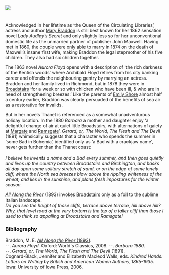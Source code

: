 <a href="https://beta.kent-maps.online"><img src="https://beta.kent-maps.online/juncture/ve-button.png"></a>
<param ve-config title="M. E. Braddon (1835-1915)" author="Professor Carolyn Oulton" layout="vtl" banner="/images/banners/19c.jpg">

<param ve-entity eid="Q1752642" aliases="Thanet">
<param ve-entity eid="Q922739" aliases="Broadstairs">
<param ve-entity eid="Q736439" aliases="Ramsgate">
<param ve-entity eid="Q865021" aliases="Birchington">
<param ve-entity eid="Q618045" aliases="Margate">

#

Acknowledged in her lifetime as ‘the Queen of the Circulating Libraries’, actress and author [Mary Braddon]( https://maryelizabethbraddon.com/) is still best known for her 1862 sensation novel _Lady Audley’s Secret_ and only slightly less so for her unconventional domestic life as the unmarried partner of publisher John Maxwell. Having met in 1860, the couple were only able to marry in 1874 on the death of Maxwell’s insane first wife, making Braddon the legal stepmother of his five children. They also had six children together.
<param ve-image url="https://upload.wikimedia.org/wikipedia/commons/5/5d/Mary_Elizabeth_Maxwell_%28n%C3%A9e_Braddon%29_by_William_Powell_Frith.jpg" label="Mary Elizabeth Maxwell (née Braddon) by William Powell Frith.jpg" attribution="National Portrait Gallery, Public domain, via Wikimedia Commons">

The 1863 novel _Aurora Floyd_ opens with a description of 'the rich darkness of the Kentish woods' where Archibald Floyd retires from his city banking career and offends the neighbouring gentry by marrying an actress. Braddon and her family lived in Richmond, but in 1878 they were in [Broadstairs](/dickens/broadstairs-19th-century) ‘for a week or so with children who have been ill, & who are in need of strengthening breezes.’  Like the parents of [Emily Shore](/19c/19c-shore-biography) almost half a century earlier, Braddon was clearly persuaded of the benefits of sea air as a restorative for invalids.
<param ve-image url="/19c/images/braddon family.jpg" label="M.E. Braddon and family" attribution="©ICVWW "> 
<param ve-map center="Q922739" zoom="15">

But in her novels Thanet is referenced as a somewhat unadventurous holiday location. In the 1880 _Barbara_ a mother and daughter enjoy ‘a delightful change of air at quiet little Broadstairs, with alternations of gaiety at [Margate](/dickens/19c-margate) and [Ramsgate](/dickens/19c-ramsgate)’. 
_Gerard, or, The World, The Flesh and The Devil_ (1891) whimsically suggests that a character who spends the summer in ‘some Bad in Bohemia’, identified only as ‘a Bad with a crackjaw name’, never gets further than the Thanet coast:   
<br>
_I believe he invents a name and a Bad every summer, and then goes quietly and lives up the country between Broadstairs and Birchington, and basks all day upon some solitary stretch of sand, or on the edge of some lonely cliff, where the North sea breezes blow above the rippling whiteness of the wheat; and lies in the sunshine, and plans fresh impostures for the winter season._
<param ve-image url="https://upload.wikimedia.org/wikipedia/commons/a/a2/Broadstairs-beach.jpg" label="Broadstairs-beach.jpg" attribution="Le Deluge, via Wikimedia Commons" license="CC BY-SA 3.0">
<param ve-map center="Q618045" zoom="12">

[_All Along the River_](http://www.gutenberg.org/files/57405/57405-h/57405-h.htm) (1893) invokes [Broadstairs](/dickens/broadstairs-19th-century) only as a foil to the sublime Italian landscape.   
_Do you see the height of those cliffs, terrace above terrace, hill above hill? Why, that level road at the very bottom is the top of a taller cliff than those I used to think so appalling at Broadstairs and Ramsgate!_
<param ve-image url="https://upload.wikimedia.org/wikipedia/commons/b/b7/North_Cliff%2C_near_Broadstairs_-_geograph.org.uk_-_185248.jpg" label="North Cliff, near Broadstairs - geograph.org.uk - 185248.jpg" attribution="Hywel Williams / North Cliff, near Broadstairs" license="CC BY-SA 2.0">
<param ve-map center="Q922739" zoom="15">

### Bibliography

Braddon, M. E. [_All Along the River_ (1893)]( https://www.gutenberg.org/files/57405/57405-h/57405-h.htm).   
--. _Aurora Floyd._ Oxford: World's Classics, 2008.
--. _Barbara 1880_.   
--. _Gerard, or, The World, The Flesh and The Devil_ (1891).   
Cognard-Black, Jennifer and Elizabeth Macleod Walls, eds. _Kindred Hands: Letters on Writing by British and American Women Authors, 1865-1935_. Iowa: University of Iowa Press, 2006.   
